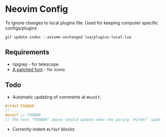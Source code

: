 # Neovim Config

To ignore changes to local plugins file. Used for keeping computer specific configs/plugins
```shell
git update-index --assume-unchanged lua/plugins-local.lua
```

## Requirements
* ripgrep - for telescope
* [A patched font](https://www.nerdfonts.com/) - for icons

## Todo
* Automatic updating of comments at `#endif`,
```c
#ifdef FOOBAR
// ...
#endif // FOOBAR
// The text "FOOBAR" above should update when the paring `#ifdef` updates
```
* Correctly indent `#ifdef` blocks
